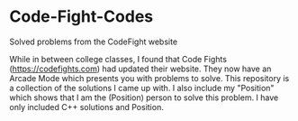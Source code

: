 # Code-Fight-Codes
Solved problems from the CodeFight website

While in between college classes, I found that Code Fights (https://codefights.com) had updated their website. They now have an Arcade Mode which presents you with problems to solve. This repository is a collection of the solutions I came up with. I also include my "Position" which shows that I am the (Position) person to solve this problem. I have only included C++ solutions and Position.
